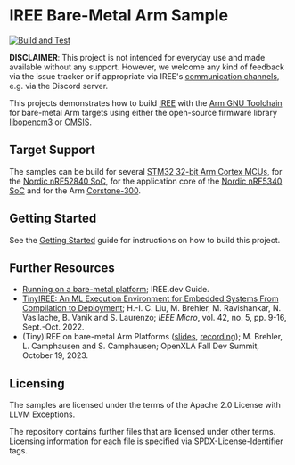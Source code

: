 <!--
SPDX-FileCopyrightText: 2021 Fraunhofer-Gesellschaft zur Förderung der angewandten Forschung e.V.
SPDX-License-Identifier: Apache-2.0 WITH LLVM-exception
-->
# IREE Bare-Metal Arm Sample

[![Build and Test](https://github.com/iml130/iree-bare-metal-arm/actions/workflows/build-and-test.yml/badge.svg)](https://github.com/iml130/iree-bare-metal-arm/actions/workflows/build-and-test.yml)

**DISCLAIMER**:
This project is not intended for everyday use and made available without any support.
However, we welcome any kind of feedback via the issue tracker or if appropriate via IREE's [communication channels](https://github.com/openxla/iree#communication-channels), e.g. via the Discord server.

This projects demonstrates how to build [IREE](https://github.com/openxla/iree) with the [Arm GNU Toolchain](https://developer.arm.com/tools-and-software/open-source-software/developer-tools/gnu-toolchain) for bare-metal Arm targets using either the open-source firmware library [libopencm3](https://github.com/libopencm3/libopencm3) or [CMSIS](https://github.com/ARM-software/CMSIS_5).

## Target Support

The samples can be build for several [STM32 32-bit Arm Cortex MCUs](https://www.st.com/en/microcontrollers-microprocessors/stm32-32-bit-arm-cortex-mcus.html),
for the [Nordic nRF52840 SoC](https://www.nordicsemi.com/products/nrf52840),
for the application core of the [Nordic nRF5340 SoC](https://www.nordicsemi.com/products/nrf5340)
and for the Arm [Corstone-300](https://developer.arm.com/Processors/Corstone-300).

## Getting Started

See the [Getting Started](docs/getting_started.md) guide for instructions on how to build this project.

## Further Resources

* [Running on a bare-metal platform](https://iree.dev/guides/deployment-configurations/bare-metal/); IREE.dev Guide.
* [TinyIREE: An ML Execution Environment for Embedded Systems From Compilation to Deployment](https://doi.ieeecomputersociety.org/10.1109/MM.2022.3178068); H.-I. C. Liu, M. Brehler, M. Ravishankar, N. Vasilache, B. Vanik and S. Laurenzo; *IEEE Micro*, vol. 42, no. 5, pp. 9-16, Sept.-Oct. 2022.
* (Tiny)IREE on bare-metal Arm Platforms ([slides](https://drive.google.com/file/d/1fQHG8-r27dBrbQLSjXw9C1VgMAv9BFQg/view), [recording](https://youtu.be/xvqw4ll0oDI)); M. Brehler, L. Camphausen and S. Camphausen; OpenXLA Fall Dev Summit, October 19, 2023.

## Licensing

The samples are licensed under the terms of the Apache 2.0 License with LLVM Exceptions.

The repository contains further files that are licensed under other terms.
Licensing information for each file is specified via SPDX-License-Identifier tags.
